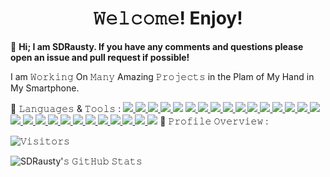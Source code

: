 <h1 align="center">𝚆𝚎𝚕𝚌𝚘𝚖𝚎! Enjoy!</h1>

👋 **Hi; I am SDRausty.  If you have any comments and questions please open an issue and pull request if possible!**

I am 𝚆𝚘𝚛𝚔𝚒𝚗𝚐 On 𝙼𝚊𝚗𝚢 Amazing 𝙿𝚛𝚘𝚓𝚎𝚌𝚝𝚜 in the Plam of My Hand in My Smartphone.

:wrench: 𝙻𝚊𝚗𝚐𝚞𝚊𝚐𝚎𝚜 & 𝚃𝚘𝚘𝚕𝚜 :
<a href="https://www.android.com/"> <img src="https://img.shields.io/badge/-Android-000000?style=for-the-badge&logo=Android"></a><a href="http://apple.com/"> <img src="https://img.shields.io/badge/-Apple-000000?style=for-the-badge&logo=Apple"></a><a href="http://asm.sourceforge.net/"> <img src="https://img.shields.io/badge/-ASM-000000?style=for-the-badge&logo=ASM"></a><a href="https://www.gnu.org/software/bash/"> <img src="https://img.shields.io/badge/-ASM-000000?style=for-the-badge&logo=ASM"></a><a href="https://www.gnu.org/software/bash/"> <img src="https://img.shields.io/badge/-BASH-000000?style=for-the-badge&logo=BASH"></a> <img src="https://img.shields.io/badge/-Basic-000000?style=for-the-badge&logo=Basic"><a href="http://www.open-std.org/jtc1/sc22/wg14/"> <img src="https://img.shields.io/badge/-C-000000?style=for-the-badge&logo=C"></a></a><a href="http://www.open-std.org/jtc1/sc22/wg21/"> <img src="https://img.shields.io/badge/-Cplus-000000?style=for-the-badge&logo=CSS3"> <img src="https://img.shields.io/badge/-CSS3-000000?style=for-the-badge&logo=Cplus"> <img src="https://img.shields.io/badge/-HTML5-000000?style=for-the-badge&logo=HTML5"> <img src="https://img.shields.io/badge/-Linux-000000?style=for-the-badge&logo=Linux"> <img src="https://img.shields.io/badge/-Java-000000?style=for-the-badge&logo=Java"> <img src="https://img.shields.io/badge/-JavaScript-000000?style=for-the-badge&logo=JavaScript"> <img src="https://img.shields.io/badge/-Lua-000000?style=for-the-badge&logo=Lua"> <img src="https://img.shields.io/badge/-Markdown-000000?style=for-the-badge&logo=Markdown"> <img src="https://img.shields.io/badge/-Pascel-000000?style=for-the-badge&logo=Pascel"> <img src="https://img.shields.io/badge/-Perl-000000?style=for-the-badge&logo=Perl"> <img src="https://img.shields.io/badge/-PHP-000000?style=for-the-badge&logo=PHP"> <img src="https://img.shields.io/badge/-Python-000000?style=for-the-badge&logo=Python"> <img src="https://img.shields.io/badge/-RPG-000000?style=for-the-badge&logo=RPG"> <img src="https://img.shields.io/badge/-Ruby-000000?style=for-the-badge&logo=Ruby"> <img src="https://img.shields.io/badge/-RPG-000000?style=for-the-badge&logo=RPG"> <img src="https://img.shields.io/badge/-Shell-000000?style=for-the-badge&logo=Shell"> <img src="https://img.shields.io/badge/-SQL-000000?style=for-the-badge&logo=SQL"> <img src="https://img.shields.io/badge/-Terminal-000000?style=for-the-badge&logo=Terminal"><a href="https://www.latex-project.org/"> <img src="https://img.shields.io/badge/-TeX-000000?style=for-the-badge&logo=TeX"></a><a href="https://www.microsoft.com/"> <img src="https://img.shields.io/badge/-Windows-000000?style=for-the-badge&logo=Windows"></a><a href="https://www.gnu.org/software/zsh/"> <img src="https://img.shields.io/badge/-ZSH-000000?style=for-the-badge&logo=ZSH"></a> 
:pushpin: 𝙿𝚛𝚘𝚏𝚒𝚕𝚎 𝙾𝚟𝚎𝚛𝚟𝚒𝚎𝚠 :

![𝚅𝚒𝚜𝚒𝚝𝚘𝚛𝚜](https://visitor-badge.laobi.icu/badge?page_id=SDRAUSTY.SDRAUSTY&title=𝚅𝚒𝚜𝚒𝚝𝚘𝚛𝚜 )

![SDRausty'𝚜 𝙶𝚒𝚝𝙷𝚞𝚋 𝚂𝚝𝚊𝚝𝚜](https://github-readme-stats.vercel.app/api?username=SDRAUSTY&show_icons=true&include_all_commits=true&count_private=true&theme=algolia)

